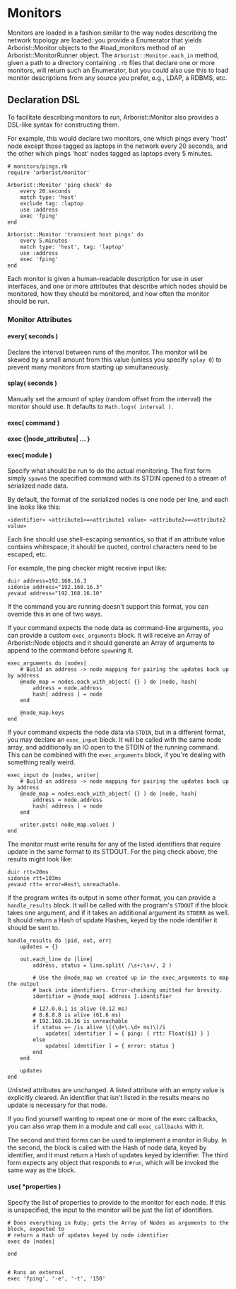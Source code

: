 # Monitors

Monitors are loaded in a fashion similar to the way nodes describing the network topology are
loaded: you provide a Enumerator that yields Arborist::Monitor objects to the #load_monitors method
of an Arborist::MonitorRunner object. The `Arborist::Monitor.each_in` method, given a path to a directory containing `.rb` files that declare one or more monitors, will return such an Enumerator, but you could also use this to load monitor descriptions from any source you prefer, e.g., LDAP, a RDBMS, etc.


## Declaration DSL

To facilitate describing monitors to run, Arborist::Monitor also provides a DSL-like syntax for constructing them. 

For example, this would declare two monitors, one which pings every 'host' node except those tagged as laptops in the network every 20 seconds, and the other which pings 'host' nodes tagged as laptops every 5 minutes.

    # monitors/pings.rb
    require 'arborist/monitor'

    Arborist::Monitor 'ping check' do
    	every 20.seconds
    	match type: 'host'
    	exclude tag: :laptop
    	use :address
    	exec 'fping'
    end

    Arborist::Monitor 'transient host pings' do
    	every 5.minutes
    	match type: 'host', tag: 'laptop'
        use :address
    	exec 'fping'
    end

Each monitor is given a human-readable description for use in user interfaces, and one or more attributes that describe which nodes should be monitored, how they should be monitored, and how often the monitor should be run.

### Monitor Attributes

#### every( seconds )

Declare the interval between runs of the monitor. The monitor will be skewed by a small amount from this value (unless you specify `splay 0`) to prevent many monitors from starting up simultaneously.

#### splay( seconds )

Manually set the amount of splay (random offset from the interval) the monitor should use. It defaults to `Math.logn( interval )`.

#### exec( command )
#### exec {|node_attributes| ... }
#### exec( module )

Specify what should be run to do the actual monitoring. The first form simply `spawn`s the specified command with its STDIN opened to a stream of serialized node data. 

By default, the format of the serialized nodes is one node per line, and each line looks like this:

    «identifier» «attribute1»=«attribute1 value» «attribute2»=«attribute2 value»

Each line should use shell-escaping semantics, so that if an attribute value contains whitespace, it should be quoted, control characters need to be escaped, etc.

For example, the ping checker might receive input like:

    duir address=192.168.16.3
    sidonie address="192.168.16.3"
    yevaud address="192.168.16.10"

If the command you are running doesn't support this format, you can override this in one of two ways.

If your command expects the node data as command-line arguments, you can provide a custom `exec_arguments` block. It will receive an Array of Arborist::Node objects and it should generate an Array of arguments to append to the command before `spawn`ing it.

    exec_arguments do |nodes|
        # Build an address -> node mapping for pairing the updates back up by address
        @node_map = nodes.each_with_object( {} ) do |node, hash|
            address = node.address
            hash[ address ] = node
        end
        
        @node_map.keys
    end

If your command expects the node data via `STDIN`, but in a different format, you may declare an `exec_input` block. It will be called with the same node array, and additionally an IO open to the STDIN of the running command. This can be combined with the `exec_arguments` block, if you're dealing with something really weird.

    exec_input do |nodes, writer|
        # Build an address -> node mapping for pairing the updates back up by address
        @node_map = nodes.each_with_object( {} ) do |node, hash|
            address = node.address
            hash[ address ] = node
        end
        
        writer.puts( node_map.values )
    end

The monitor must write results for any of the listed identifiers that require update in the same format to its STDOUT. For the ping check above, the results might look like:

    duir rtt=20ms
    sidonie rtt=103ms
    yevaud rtt= error=Host\ unreachable.

If the program writes its output in some other format, you can provide a `handle_results` block. It will be called with the program's `STDOUT` if the block takes one argument, and if it takes an additional argument its `STDERR` as well. It should return a Hash of update Hashes, keyed by the node identifier it should be sent to.

    handle_results do |pid, out, err|
        updates = {}
        
        out.each_line do |line|
            address, status = line.split( /\s+:\s+/, 2 )
            
            # Use the @node_map we created up in the exec_arguments to map the output
            # back into identifiers. Error-checking omitted for brevity.
            identifier = @node_map[ address ].identifier

            # 127.0.0.1 is alive (0.12 ms)
            # 8.8.8.8 is alive (61.6 ms)
            # 192.168.16.16 is unreachable
            if status =~ /is alive \((\d+\.\d+ ms)\)/i
                updates[ identifier ] = { ping: { rtt: Float($1) } }
            else
                updates[ identifier ] = { error: status }
            end
        end

        updates
    end

Unlisted attributes are unchanged.  A listed attribute with an empty value is explicitly cleared. An identifier that isn't listed in the results means no update is necessary for that node.

If you find yourself wanting to repeat one or more of the exec callbacks, you can also wrap them in a module and call `exec_callbacks` with it.

The second and third forms can be used to implement a monitor in Ruby. In the second, the block is called with the Hash of node data, keyed by identifier, and it must return a Hash of updates keyed by identifier. The third form expects any object that responds to `#run`, which will be invoked the same way as the block.


#### use( *properties )

Specify the list of properties to provide to the monitor for each node. If this is unspecified, the input to the monitor will be just the list of identifiers.



    # Does everything in Ruby; gets the Array of Nodes as arguments to the block, expected to
    # return a Hash of updates keyed by node identifier
    exec do |nodes|
        
    end


    # Runs an external
	exec 'fping', '-e', '-t', '150'

